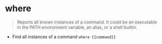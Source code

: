 # where
> Reports all known instances of a command.
> It could be an executable in the PATH environment variable, an alias, or a shell builtin.

- Find all instances of a command
`where {{command}}`
